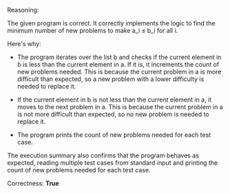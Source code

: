 Reasoning:

The given program is correct. It correctly implements the logic to find the minimum number of new problems to make a_i ≤ b_i for all i. 

Here's why:

- The program iterates over the list b and checks if the current element in b is less than the current element in a. If it is, it increments the count of new problems needed. This is because the current problem in a is more difficult than expected, so a new problem with a lower difficulty is needed to replace it.

- If the current element in b is not less than the current element in a, it moves to the next problem in a. This is because the current problem in a is not more difficult than expected, so no new problem is needed to replace it.

- The program prints the count of new problems needed for each test case.

The execution summary also confirms that the program behaves as expected, reading multiple test cases from standard input and printing the count of new problems needed for each test case.

Correctness: **True**